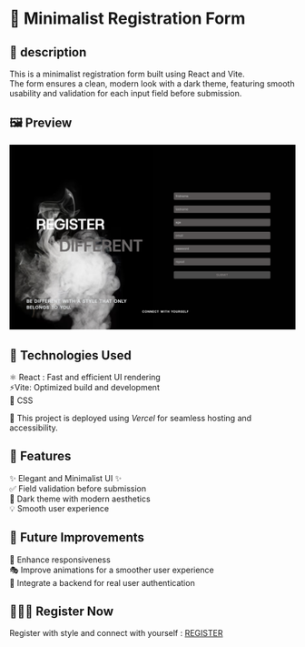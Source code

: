 # 📝 Minimalist Registration Form

## 📌 description 
This is a minimalist registration form built using React and Vite.  
The form ensures a clean, modern look with a dark theme, featuring smooth usability and validation for each input field before submission.

## 🖼️ Preview
![form in black and smocked](smokedform.png)

## 🚀 Technologies Used

 ⚛️ React : Fast and efficient UI rendering  
 ⚡Vite: Optimized build and development  
 🎨 CSS
 
💾​ This project is deployed using *Vercel* for seamless hosting and accessibility.


## 🎯 Features

✨ Elegant and Minimalist UI ✨  
✅ Field validation before submission   
🖤 Dark theme with modern aesthetics   
💡 Smooth user experience 

## 🔧 Future Improvements

📱 Enhance responsiveness  
🎭 Improve animations for a smoother user experience  
🔗 Integrate a backend for real user authentication

## 👩🏽‍💻​ Register Now 
 Register with style and connect with yourself : [REGISTER](https://littlefoxy1nk.github.io/form/)





